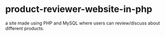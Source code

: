 # product-reviewer-website-in-php
a site made using PHP and MySQL where users can review/discuss about different products.

